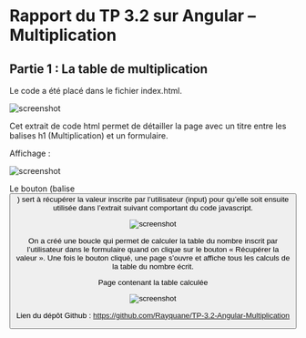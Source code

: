 # Rapport du TP 3.2 sur Angular – Multiplication


## Partie 1 : La table de multiplication


Le code a été placé dans le fichier index.html.

![screenshot](https://user-images.githubusercontent.com/78152375/142063448-958f54de-39c9-42e7-9e04-a6067109b01c.PNG)


Cet extrait de code html permet de détailler la page avec un titre entre les balises h1 (Multiplication) et un formulaire.

  
Affichage : 

![screenshot](https://user-images.githubusercontent.com/78152375/142063496-31ada7d8-ee06-46c0-adf8-bfd1e848f570.PNG)

Le bouton (balise <button>) sert à récupérer la valeur inscrite par l’utilisateur (input) pour qu’elle soit ensuite utilisée dans l’extrait suivant comportant du code javascript.
  
![screenshot](https://user-images.githubusercontent.com/78152375/142063502-5edabbb1-51b9-4a02-9192-e1d4f8e64c7b.PNG)

On a créé une boucle qui permet de calculer la table du nombre inscrit par l’utilisateur dans le formulaire quand on clique sur le bouton « Récupérer la valeur ». Une fois le bouton cliqué, une page s’ouvre et affiche tous les calculs de la table du nombre écrit.

Page contenant la table calculée
  
![screenshot](https://user-images.githubusercontent.com/78152375/142063514-3d86f2db-b3e2-4a3e-9f6e-8944e7ea3ebe.PNG)


Lien du dépôt Github : https://github.com/Rayquane/TP-3.2-Angular-Multiplication
